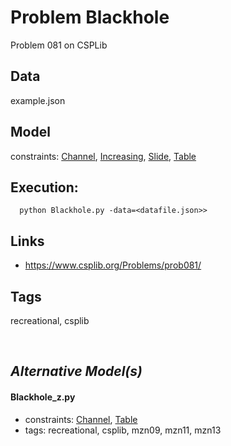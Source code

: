 # Problem Blackhole

Problem 081 on CSPLib

## Data
  example.json

## Model
  constraints: [Channel](http://pycsp.org/documentation/constraints/Channel), [Increasing](http://pycsp.org/documentation/constraints/Increasing), [Slide](http://pycsp.org/documentation/constraints/Slide), [Table](http://pycsp.org/documentation/constraints/Table)

## Execution:
```
  python Blackhole.py -data=<datafile.json>>
```

## Links
 - https://www.csplib.org/Problems/prob081/

## Tags
  recreational, csplib

<br />

## _Alternative Model(s)_

#### Blackhole_z.py
 - constraints: [Channel](http://pycsp.org/documentation/constraints/Channel), [Table](http://pycsp.org/documentation/constraints/Table)
 - tags: recreational, csplib, mzn09, mzn11, mzn13
